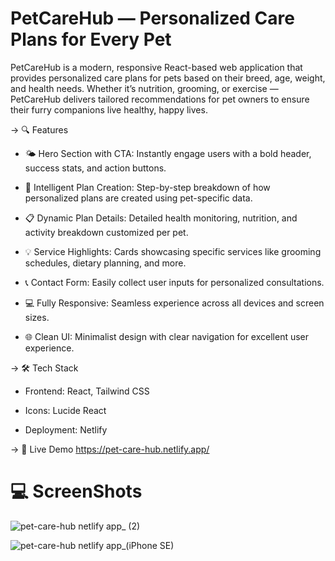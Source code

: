 # PetCareHub — Personalized Care Plans for Every Pet

PetCareHub is a modern, responsive React-based web application that provides personalized care plans for pets based on their breed, age, weight, and health needs. Whether it’s nutrition, grooming, or exercise — PetCareHub delivers tailored recommendations for pet owners to ensure their furry companions live healthy, happy lives.

-> 🔍 Features
- 🌤 Hero Section with CTA: Instantly engage users with a bold header, success stats, and action buttons.

- 🧠 Intelligent Plan Creation: Step-by-step breakdown of how personalized plans are created using pet-specific data.

- 📋 Dynamic Plan Details: Detailed health monitoring, nutrition, and activity breakdown customized per pet.

- 💡 Service Highlights: Cards showcasing specific services like grooming schedules, dietary planning, and more.

- 📞 Contact Form: Easily collect user inputs for personalized consultations.

- 💻 Fully Responsive: Seamless experience across all devices and screen sizes.

- 🌐 Clean UI: Minimalist design with clear navigation for excellent user experience.

-> 🛠 Tech Stack
- Frontend: React, Tailwind CSS

- Icons: Lucide React

- Deployment: Netlify

-> 🚀 Live Demo
https://pet-care-hub.netlify.app/

# 💻 ScreenShots

![pet-care-hub netlify app_ (2)](https://github.com/user-attachments/assets/468f36af-32f1-4b54-bbcd-1c6b0c448528)

![pet-care-hub netlify app_(iPhone SE)](https://github.com/user-attachments/assets/50f9a006-e628-45b1-aeda-b9f14dcf0c7c)



